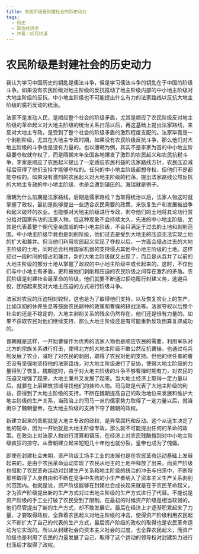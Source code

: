 ```yaml
---
title: 农民阶级是封建社会的历史动力
tags: 
  - 历史
  - 政治经济学
  - 作者：红花烂漫
---
```


# 农民阶级是封建社会的历史动力

我认为学习中国历史的钥匙是儒法斗争，但是学习儒法斗争的钥匙在于中国的阶级斗争。如果没有农民阶级对地主阶级的反抗推动了地主阶级内部的中小地主阶级对大地主阶级的反抗，中小地主阶级也不可能提出什么有力的法家路线以反抗大地主阶级的腐朽反动的统治。


法家不是发动人民，是顺应整个社会的阶级矛盾，尤其是顺应了农民阶级反对地主阶级的革命起义对大地主阶级的统治关系扫荡以后，再这基础上提出法家路线，来反对大地主专政。是受到了整个社会的阶级矛盾的激烈程度支配的。法家毕竟是一个剥削阶级，尤其在大地主专政时期，如果没有农民阶级反抗斗争，那么他们对大地主阶级的斗争也是没有力量的。也以唐朝为例，其实不是李家为首的中小地主阶级要夺权就夺权了，而是隋朝末年全国各地爆发了激烈的农民起义和农民抗税斗争，李家是顺应了农民起义提出了一定适应农民利益的法家路线方针，农民压迫减轻后获得了他们支持才能够夺权的。任何的中小地主阶级都想夺权，但他们不是都能夺权的。如果没有激烈的农民起义对大地主阶级的扫荡，提出法家路线公然反抗的大地主专政的中小地主阶级，也是会遭到镇压的。海瑞就是例子。


唐朝为什么前期是法家路线，后期是儒家路线？当取得统治以后，法家人物这时就掌握了政权，最初是能够提出一些适合农民需要的政策，来恢复生产和发展被战争和起义破坏的农业。也能够对大地主阶级进行专政，剥夺他们的土地将其论功行赏分给对国家有功的法家人物。但这种现象不会持续太久，先进的中小地主阶级，尤其是代表着整个朝代皇亲国戚的中小地主阶级，不会只满足于过去的土地和剥削范围。中小地主阶级毕竟也是剥削阶级，他们过去是受到大地主的压迫无法实现土地的扩大和兼并。但当他们利用农民起义实现了夺权以后，一方面会侵占过去的大地主阶级的土地，同时还会利用国家机器的支持侵占其他中小地主阶级的土地。这样经过一段时间的侵占和兼并，新的大地主阶级就又出现了，而且是从吞并了以前的大地主阶级的部分土地从掌握了政权的中小地主阶级中成长起来的。这时，不仅他们与中小地主有矛盾，更和被他们剥削和压迫的农民阶级之间存在激烈的矛盾。农民阶级是封建社会最革命的阶级，他们就要不断通过拒绝履行封建义务，逃避兵役，团结起来反对大地主压迫的方式进行阶级斗争。


法家对农民的压迫相对较轻，这也是为了取得他们支持，以及恢复农业上的生产。比如汉初的休养生息等鼓励农民耕种的政策和曹操的耕战法等。法家夺权以后整个社会的还是不稳定的，大地主剥削关系的残余仍然存在，他们还是很有力量的。如果不获取农民对他们继续支持，那么大地主阶级还是有可能重新反攻倒算复辟成功的。


晋朝就是这样，一开始曹操作为优秀的法家人物也是顺应农民的需要，利用军队对北方的宗族关系进行打击，使得北方的大地主阶级不敢公然反抗曹操，也通过屯兵制发展了农业，减轻了对农民的剥削，取得了农民对他的支持。但他的继任者的曹丕没有坚强地坚持他的法家路线，对大地主阶级进行了妥协，使得大地主阶级的力量得到了恢复。魏朝这时，由于对大地主阶级的斗争不够曹操时期有力，对农民的压迫又增强了起来，大地主兼并又发展了起来。当大地主经济上取得一定力量以后，就要在上层建筑领域寻找他们的挂帅人物。司马懿是代表了大地主阶级的利益，获得到了大地主阶级的支持，不断在魏朝提高自己的政治地位来发展和维护大地主阶级的生产关系，当政治上的司马一派的儒家势力取得了一定力量以后，就当街杀了魏朝皇帝，在大地主阶级的支持下夺了魏朝的政权。


新建立起来的晋朝就是大地主专政的政权，是异常腐朽和反动。这个从诞生决定了他的短命，因为一开始就是大地主阶级专政，那么就不可能提出任何的革命的政策。在政治上对法家人物进行清算和镇压，在经济上对农民残酷搜刮对中小地主阶级疯狂的掠夺。从晋朝建立起来短短几十年他也就分裂，皇帝也成为了傀儡。


即使在封建社会末期，资产阶级工场手工业的发展也是在农民革命运动基础上发展起来的，是由于农民革命运动实现了农民从地主的土地中释放了出来。而资产阶级也借助了农民革命运动对封建生产关系和地主阶级的统治的冲击与扫荡中，不断将那些取得了人身自由和不断在竞争中失败的小生产者纳入了资本主义生产关系剥削的范围内。也就是说，资产阶级能够在封建社会成长起来就是在于农民革命起义，才为资产阶级提出新的生产方式对过去地主阶级的生产方式进行了代替。不能说是资产阶级的手工业打破了农民受到了限制，在最初的时候资产阶级是相当软弱的，他们尽管提出了新的生产方式，却不敢发展它。最后在经济上才逐渐积累起来了力量，才要取得政权，全靠着农民起义对地主阶级的冲击，使得资产阶级利用农民起义不断扩大了自己的代表的生产方式，最后资产阶级的政权的取得也是农民革命运动为它实现的。所以从封建社会向资本主义社会的过度，也全靠农民起义，而资产阶级也是利用了农民的力量发展了自己，取得了这个运动的领导权对封建势力进行扫荡后才取得了政权。



